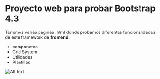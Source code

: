 # Proyecto web para probar Bootstrap 4.3

Tenemos varias paginas .html donde probamos diferentes funcionalidades de este framework de **frontend**.

- componetes
- Grid System
- Utilidades
- Plantillas 

![Alt text](https://github.com/juancar92/Bootstrap/blob/master/Captura.PNG)
